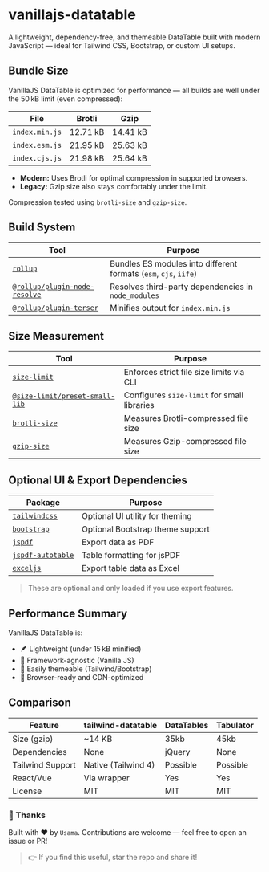 # vanillajs-datatable

A lightweight, dependency-free, and themeable DataTable built with modern JavaScript — ideal for Tailwind CSS, Bootstrap, or custom UI setups.

## Bundle Size

VanillaJS DataTable is optimized for performance — all builds are well under the 50 kB limit (even compressed):

| File           | Brotli   | Gzip     |
| -------------- | -------- | -------- |
| `index.min.js` | 12.71 kB | 14.41 kB |
| `index.esm.js` | 21.95 kB | 25.63 kB |
| `index.cjs.js` | 21.98 kB | 25.64 kB |

- **Modern:** Uses Brotli for optimal compression in supported browsers.
- **Legacy:** Gzip size also stays comfortably under the limit.

Compression tested using `brotli-size` and `gzip-size`.

## Build System

| Tool                                                                                       | Purpose                                                          |
| ------------------------------------------------------------------------------------------ | ---------------------------------------------------------------- |
| [`rollup`](https://rollupjs.org/)                                                          | Bundles ES modules into different formats (`esm`, `cjs`, `iife`) |
| [`@rollup/plugin-node-resolve`](https://www.npmjs.com/package/@rollup/plugin-node-resolve) | Resolves third-party dependencies in `node_modules`              |
| [`@rollup/plugin-terser`](https://www.npmjs.com/package/@rollup/plugin-terser)             | Minifies output for `index.min.js`                               |

## Size Measurement

| Tool                                                                                         | Purpose                                     |
| -------------------------------------------------------------------------------------------- | ------------------------------------------- |
| [`size-limit`](https://www.npmjs.com/package/size-limit)                                     | Enforces strict file size limits via CLI    |
| [`@size-limit/preset-small-lib`](https://www.npmjs.com/package/@size-limit/preset-small-lib) | Configures `size-limit` for small libraries |
| [`brotli-size`](https://www.npmjs.com/package/brotli-size)                                   | Measures Brotli-compressed file size        |
| [`gzip-size`](https://www.npmjs.com/package/gzip-size)                                       | Measures Gzip-compressed file size          |

## Optional UI & Export Dependencies

| Package                                                            | Purpose                          |
| ------------------------------------------------------------------ | -------------------------------- |
| [`tailwindcss`](https://tailwindcss.com/)                          | Optional UI utility for theming  |
| [`bootstrap`](https://getbootstrap.com/)                           | Optional Bootstrap theme support |
| [`jspdf`](https://www.npmjs.com/package/jspdf)                     | Export data as PDF               |
| [`jspdf-autotable`](https://www.npmjs.com/package/jspdf-autotable) | Table formatting for jsPDF       |
| [`exceljs`](https://www.npmjs.com/package/exceljs)                 | Export table data as Excel       |

> These are optional and only loaded if you use export features.

## Performance Summary

VanillaJS DataTable is:

- 🪶 Lightweight (under 15 kB minified)
- 🧩 Framework-agnostic (Vanilla JS)
- 🎨 Easily themeable (Tailwind/Bootstrap)
- 🚀 Browser-ready and CDN-optimized

## Comparison

| Feature          | tailwind-datatable  | DataTables | Tabulator |
| ---------------- | ------------------- | ---------- | --------- |
| Size (gzip)      | ~14 KB              | 35kb       | 45kb      |
| Dependencies     | None                | jQuery     | None      |
| Tailwind Support | Native (Tailwind 4) | Possible   | Possible  |
| React/Vue        | Via wrapper         | Yes        | Yes       |
| License          | MIT                 | MIT        | MIT       |

### 🙌 Thanks

Built with ❤️ by `Usama`.
Contributions are welcome — feel free to open an issue or PR!

> 👉 If you find this useful, star the repo and share it!
